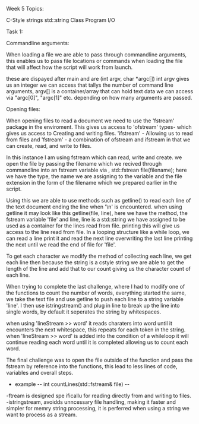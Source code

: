 Week 5 Topics:

C-Style strings
std::string Class
Program I/O

Task 1:

Commandline arguments:

When loading a file we are able to pass through commandline arguments, this enables us to pass file locations or commands when loading the file that will affect how the script will work from launch.

these are dispayed after main and are (int argv, char *argc[]) int argv gives us an integer we can access that tallys the number of command line arguments, argv[] is a container/array that can hold text data we can access via "argc[0]", "argc[1]" etc. depending on how many arguments are passed.

Opening files:

When opening files to read a document we need to use the 'fstream' package in the enviroment. This gives us access to 'ofstream' types- which gives us access to Creating and writing files. 'ifstream' - Allowing us to read from files and 'fstream' - a combination of ofstream and ifstream in that we can create, read, and write to files.

In this instance I am using fstream which can read, write and create. we open the file by passing the filename which we recived through commandline into an fstream variable via , std::fstrean file(filename); here we have the type, the name we are assigning to the variable and the file extension in the form of the filename which we prepared earlier in the script.

Using this we are able to use methods such as getline() to read each line of the text document ending the line when '\n' is encountered. when using getline it may look like this 
getline(file, line), here we have the method, the fstream variable 'file' and line, line is a std::string we have assigned to be used as a container for the lines read from file. printing this will give us access to the line read from file. In a looping structure like a while loop, we can read a line print it and read the next line overwriting the last line printing the next until we read the end of file for 'file'.

To get each character we modify the method of collecting each line, we get each line then because the string is a cstyle string we are able to get the length of the line and add that to our count giving us the character count of each line.

When trying to complete the last challenge, where I had to modify one of the functions to count the number of words, everything started the same, we take the text file and use getline to push each line to a string variable 'line'. I then use istringstream() and plug in line to break up the line into single words, by default it seperates the string by whitespaces.

when using 'lineStream >> word' it reads charaters into word until it encounters the next whitespace, this repeats for each token in the string. when 'lineStream >> word' is added into the condition of a whileloop it will continue reading each word until it is completed allowing us to count each word.

The final challenge was to open the file outside of the function and pass the fstream  by reference into the functions, this lead to less lines of code, variables and overall steps.

- example -- int countLines(std::fstream& file) --


-ftream is designed spe ificallu for reading directly from and writing to files.
-istringstream, avoidds unncessary file handling, making it faster and simpler for memry string processing, it is perferred when using a string we want to process as a stream.


